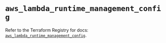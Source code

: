 # `aws_lambda_runtime_management_config`

Refer to the Terraform Registry for docs: [`aws_lambda_runtime_management_config`](https://registry.terraform.io/providers/hashicorp/aws/6.7.0/docs/resources/lambda_runtime_management_config).
